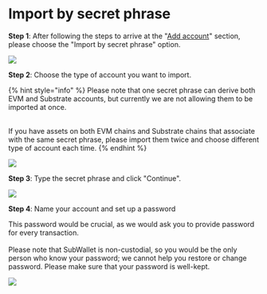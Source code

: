 # Import by secret phrase

**Step 1**: After following the steps to arrive at the "[Add account](../create-a-new-account/if-you-already-have-an-account-with-subwallet.md)" section, please choose the "Import by secret phrase" option.

![](<../../.gitbook/assets/image (98).png>)

**Step 2**: Choose the type of account you want to import.

{% hint style="info" %}
Please note that one secret phrase can derive both EVM and Substrate accounts, but currently we are not allowing them to be imported at once.&#x20;

\
If you have assets on both EVM chains and Substrate chains that associate with the same secret phrase, please import them twice and choose different type of account each time.&#x20;
{% endhint %}

![](<../../.gitbook/assets/image (123).png>)

**Step 3**: Type the secret phrase and click "Continue".

![](<../../.gitbook/assets/image (79).png>)

**Step 4**: Name your account and set up a password

This password would be crucial, as we would ask you to provide password for every transaction. \
\
Please note that SubWallet is non-custodial, so you would be the only person who know your password; we cannot help you restore or change password. Please make sure that your password is well-kept.

![](<../../.gitbook/assets/image (62).png>)
